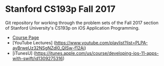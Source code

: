# Stanford CS193p Fall 2017

Git repository for working through the problem sets of the Fall 2017 section of Stanford University's CS193p on iOS Application Programming. 

* [Course Page](http://web.stanford.edu/class/cs193p/cgi-bin/drupal/)
* [YouTube Lectures] (https://www.youtube.com/playlist?list=PLPA-ayBrweUz32NSgNZdl0_QISw-f12Ai)
* [iTunesU] (https://itunes.apple.com/us/course/developing-ios-11-apps-with-swift/id1309275316)
